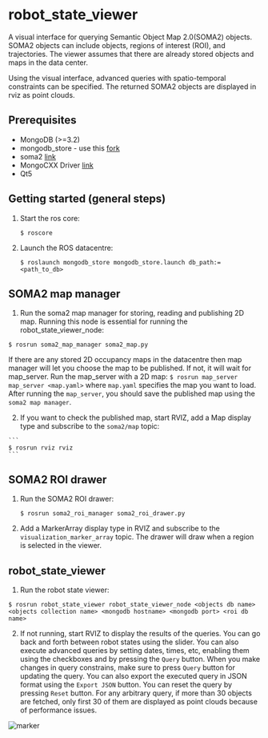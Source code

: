 robot_state_viewer
====

A visual interface for querying Semantic Object Map 2.0(SOMA2) objects. SOMA2 objects can include objects, regions of interest (ROI), and trajectories. The viewer assumes that there are already stored objects and maps in the data center.

Using the visual interface, advanced queries with spatio-temporal constraints  can be specified. The returned SOMA2 objects are displayed in rviz as point clouds.

Prerequisites
-------------

- MongoDB (>=3.2)
- mongodb_store - use this [fork](https://github.com/hkaraoguz/mongodb_store)
- soma2 [link](https://github.com/hkaraoguz/soma2)
- MongoCXX Driver [link](https://github.com/mongodb/mongo-cxx-driver)
- Qt5


Getting started (general steps)
-------------------------------
1. Start the ros core:

    ```
   $ roscore
    ```
2. Launch the ROS datacentre:

    ```
    $ roslaunch mongodb_store mongodb_store.launch db_path:=<path_to_db>

    ```

SOMA2 map manager
-----------------
  1. Run the soma2 map manager for storing, reading and publishing 2D map. Running this node is essential for running the robot_state_viewer_node:
  ```
  $ rosrun soma2_map_manager soma2_map.py
  ```
  If there are any stored 2D occupancy maps in the datacentre then map manager will let you choose the map to be published. If not, it will wait for map_server. Run the map_server with a 2D map:
    ```
    $ rosrun map_server map_server <map.yaml>
    ```
  where `map.yaml` specifies the map you want to load. After running the `map_server`, you should save the published map using the `soma2 map manager`.

  2. If you want to check the published map, start RVIZ, add a Map display type and subscribe to the `soma2/map` topic:

    ```
    $ rosrun rviz rviz
    ```


SOMA2 ROI drawer
----------------

1. Run the SOMA2 ROI drawer:

    ```
    $ rosrun soma2_roi_manager soma2_roi_drawer.py
    ```
2. Add a MarkerArray display type in RVIZ and subscribe to the `visualization_marker_array` topic. The drawer will draw when a region is selected in the viewer.

robot_state_viewer
------------------

1. Run the robot state viewer:

```
$ rosrun robot_state_viewer robot_state_viewer_node <objects db name> <objects collection name> <mongodb hostname> <mongodb port> <roi db name>
```


2. If not running, start RVIZ to display the results of the queries. You can go back and forth between robot states using the slider. You can also execute advanced queries by setting dates, times, etc, enabling them using the checkboxes and by pressing the `Query` button. When you make changes in query constrains, make sure to press `Query` button for updating the query. You can also export the executed query in JSON format using the `Export JSON` button. You can reset the query by pressing `Reset` button. For any arbitrary query, if more than 30 objects are fetched, only first 30 of them are displayed as point clouds because of performance issues.

![marker](https://raw.githubusercontent.com/hkaraoguz/robot_state_viewer/master/doc/robot_state_viewer.png)
